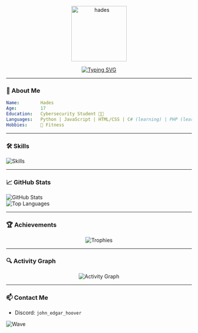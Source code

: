 <p align="center">
  <img src="https://github.com/user-attachments/assets/521f277b-21b5-43de-9736-9b4d19b7b7d5" alt="hades" width="150" />
</p>

<p align="center">
  <a href="https://git.io/typing-svg">
    <img src="https://readme-typing-svg.demolab.com/?font=Fira+Code&weight=600&pause=1000&color=0AFFEF&center=true&vCenter=true&width=435&lines=I+am+Hades;Future+in+Cybersecurity;Python+Developer,+Full+Stack" alt="Typing SVG" />
  </a>
</p>

---

### 🧠 About Me

```yaml
Name:        Hades
Age:         17
Education:   Cybersecurity Student 👨‍💻
Languages:   Python | JavaScript | HTML/CSS | C# (learning) | PHP (learning)
Hobbies:     💪 Fitness
```

---

### 🛠️ Skills
<p align="left">
  <img src="https://skillicons.dev/icons?i=python,js,html,css,php,cs,github" alt="Skills" />
</p>

---

### 📈 GitHub Stats
<p align="left">
  <img src="https://github-readme-stats.vercel.app/api?username=JohnEdgarHoover&show_icons=true&theme=radical&hide_border=true" alt="GitHub Stats" />
  <br/>
  <img src="https://github-readme-stats.vercel.app/api/top-langs/?username=JohnEdgarHoover&layout=compact&theme=radical&hide_border=true" alt="Top Languages" />
</p>

---

### 🏆 Achievements
<p align="center">
  <img src="https://github-profile-trophy.vercel.app/?username=JohnEdgarHoover&theme=dracula&margin-w=15&no-frame=true" alt="Trophies" />
</p>

---

### 🔍 Activity Graph
<p align="center">
  <img src="https://github-readme-activity-graph.vercel.app/graph?username=JohnEdgarHoover&theme=react-dark&hide_border=true&area=true" alt="Activity Graph" />
</p>

---

### 📫 Contact Me
- Discord: `john_edgar_hoover`

<img src="https://capsule-render.vercel.app/api?type=waving&color=5cb3cc&height=100&section=footer&text=&fontSize=24&fontAlignY=80" alt="Wave" />
